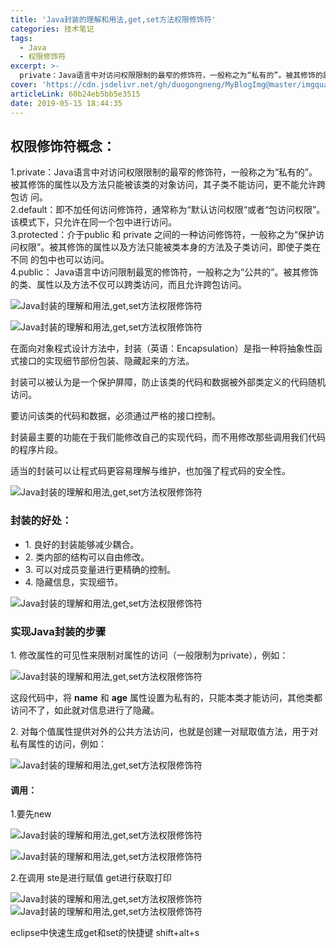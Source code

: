```yaml
---
title: 'Java封装的理解和用法,get,set方法权限修饰符'
categories: 技术笔记
tags:
  - Java
  - 权限修饰符
excerpt: >-
  private：Java语言中对访问权限限制的最窄的修饰符，一般称之为“私有的”。被其修饰的属性以及方法只能被该类的对象访问，其子类不能访问，更不能允许跨包访问。
cover: 'https://cdn.jsdelivr.net/gh/duogongneng/MyBlogImg@master/imgquanxian82555.png'
articleLink: 60b24eb5bb5e3515
date: 2019-05-15 18:44:35
---
```


## 权限修饰符概念：

1.private：Java语言中对访问权限限制的最窄的修饰符，一般称之为“私有的”。被其修饰的属性以及方法只能被该类的对象访问，其子类不能访问，更不能允许跨包访 问。  
2.default：即不加任何访问修饰符，通常称为“默认访问权限“或者“包访问权限”。该模式下，只允许在同一个包中进行访问。  
3.protected：介于public 和 private 之间的一种访问修饰符，一般称之为“保护访问权限”。被其修饰的属性以及方法只能被类本身的方法及子类访问，即使子类在不同 的包中也可以访问。  
4.public： Java语言中访问限制最宽的修饰符，一般称之为“公共的”。被其修饰的类、属性以及方法不仅可以跨类访问，而且允许跨包访问。

![Java封装的理解和用法,get,set方法权限修饰符](https://cdn.jsdelivr.net/gh/duogongneng/MyBlogImg@master/imgquanxian82555.png "Java封装的理解和用法,get,set方法权限修饰符")

![Java封装的理解和用法,get,set方法权限修饰符](https://cdn.jsdelivr.net/gh/duogongneng/MyBlogImg@master/imgjbguifan5181702.png "Java封装的理解和用法,get,set方法权限修饰符")

在面向对象程式设计方法中，封装（英语：Encapsulation）是指一种将抽象性函式接口的实现细节部份包装、隐藏起来的方法。

封装可以被认为是一个保护屏障，防止该类的代码和数据被外部类定义的代码随机访问。

要访问该类的代码和数据，必须通过严格的接口控制。

封装最主要的功能在于我们能修改自己的实现代码，而不用修改那些调用我们代码的程序片段。

适当的封装可以让程式码更容易理解与维护，也加强了程式码的安全性。

![Java封装的理解和用法,get,set方法权限修饰符](https://www.79bk.cn/wp-content/uploads/2019/05/fengzhuang515.png "Java封装的理解和用法,get,set方法权限修饰符")

### 封装的好处：

*   1\. 良好的封装能够减少耦合。
*   2\. 类内部的结构可以自由修改。
*   3\. 可以对成员变量进行更精确的控制。
*   4\. 隐藏信息，实现细节。

![Java封装的理解和用法,get,set方法权限修饰符](https://www.79bk.cn/wp-content/uploads/2019/05/haochu515182107.png "Java封装的理解和用法,get,set方法权限修饰符")

### 实现Java封装的步骤

1\. 修改属性的可见性来限制对属性的访问（一般限制为private），例如：

![Java封装的理解和用法,get,set方法权限修饰符](https://cdn.jsdelivr.net/gh/duogongneng/MyBlogImg@master/imgname5182014.png "Java封装的理解和用法,get,set方法权限修饰符")

这段代码中，将 **name** 和 **age** 属性设置为私有的，只能本类才能访问，其他类都访问不了，如此就对信息进行了隐藏。

2\. 对每个值属性提供对外的公共方法访问，也就是创建一对赋取值方法，用于对私有属性的访问，例如：

![Java封装的理解和用法,get,set方法权限修饰符](https://cdn.jsdelivr.net/gh/duogongneng/MyBlogImg@master/imggatsai90515181851.png "Java封装的理解和用法,get,set方法权限修饰符")

#### 调用：

1.要先new

![Java封装的理解和用法,get,set方法权限修饰符](https://cdn.jsdelivr.net/gh/duogongneng/MyBlogImg@master/imgnew0515183443.png "Java封装的理解和用法,get,set方法权限修饰符")

![Java封装的理解和用法,get,set方法权限修饰符](https://cdn.jsdelivr.net/gh/duogongneng/MyBlogImg@master/img190530113439-20200918144656908.png "Java封装的理解和用法,get,set方法权限修饰符")

2.在调用 ste是进行赋值 get进行获取打印

![Java封装的理解和用法,get,set方法权限修饰符](https://cdn.jsdelivr.net/gh/duogongneng/MyBlogImg@master/imggetsa190515183535-20200918144705240.png "Java封装的理解和用法,get,set方法权限修饰符")![Java封装的理解和用法,get,set方法权限修饰符](https://cdn.jsdelivr.net/gh/duogongneng/MyBlogImg@master/img20190530113431.png "Java封装的理解和用法,get,set方法权限修饰符")

eclipse中快速生成get和set的快捷键 shift+alt+s